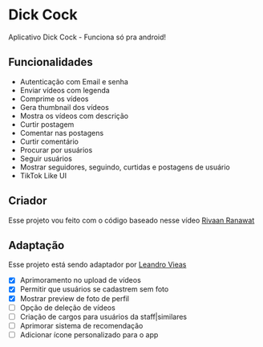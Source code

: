 # Dick Cock

Aplicativo Dick Cock - Funciona só pra android! 

## Funcionalidades
- Autenticação com Email e senha
- Enviar vídeos com legenda
- Comprime os vídeos
- Gera thumbnail dos vídeos
- Mostra os vídeos com descrição
- Curtir postagem
- Comentar nas postagens
- Curtir comentário
- Procurar por usuários
- Seguir usuários
- Mostrar seguidores, seguindo, curtidas e postagens de usuário
- TikTok Like UI

## Criador
Esse projeto vou feito com o código baseado nesse vídeo [Rivaan Ranawat](https://youtu.be/4E4V9F3cbp4)

## Adaptação
Esse projeto está sendo adaptador por [Leandro Vieas](https://github.com/leandroviegas)

- [x] Aprimoramento no upload de vídeos
- [x] Permitir que usuários se cadastrem sem foto
- [x] Mostrar preview de foto de perfil
- [ ] Opção de deleção de vídeos
- [ ] Criação de cargos para usuários da staff|similares
- [ ] Aprimorar sistema de recomendação
- [ ] Adicionar ícone personalizado para o app
